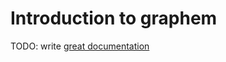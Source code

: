 # Introduction to graphem

TODO: write [great documentation](http://jacobian.org/writing/great-documentation/what-to-write/)
